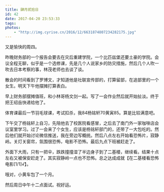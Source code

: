 ```yaml
---
title: 肆月贰拾日
id: 42
date: 2017-04-20 23:53:33
tags:
photos:
    - "http://img.cyrise.cn/2016/12/6631874807234282175.jpg"
---
```


又是愉快的周四。

昨晚财务部的一个报告会要去在灾后重建学院，一个比匹兹堡还要土豪的学院。会议全程无聊，似乎是一个选修课，先是几个人说家乡的防灾措施，然后几个人吹一吹去日本考察的事，林茂老师也去谈了谈。

散会的时间看到了罗博文，才知道他是社联宣传部的，打算留部，在追部里的一个女生。明天下午他摆摊打算表白。

早上财务部摆摊值班，和小林哥杨文剑一起。写了一会作业然后就开始扯淡。终于把王绍岳快递给他了。

体育课最后一节羽毛球课，考试扣杀，我84杨铭轩70黄寅85。算是比较满意吧。

下午交了杨铭轩上自习，先陪他去了校医院看感冒，之后去了南门外一家咖啡店会议室里学习。过了一会来了个女生，应该是杨铭轩部门的，还带了一大包吃的。然后他们就开始讨论微信推送，我在旁边写概统。然后八点左右开始看恐怖片，寂静岭。关灯关窗帘，氛围很恐怖，电影不恐怖。最后九点下班被赶走了。

外面下大雨，只有一把伞，跌跌撞撞湿了半边身子到了二基楼，继续看。结果十点左右又被保安赶走了。其实寂静岭一点也不恐怖。总之达成成就【在二基楼看恐怖电影[1/1]√】。

哦对，小黄车包了一个月。

然后周日中午十二点面试。祝好运。